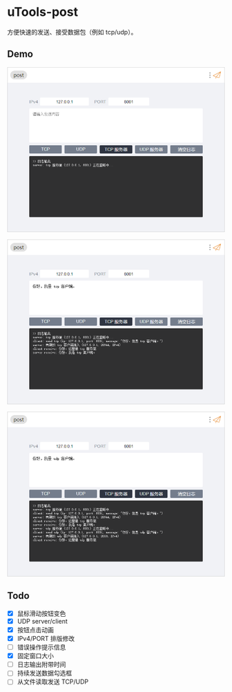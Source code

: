 # uTools-post

方便快速的发送、接受数据包（例如 tcp/udp）。

## Demo

![tcp_server](./images/tcp_server.png)

![send_tcp](./images/send_tcp.png)

![udp](./images/udp.png)

## Todo

- [x] 鼠标滑动按钮变色
- [x] UDP server/client
- [x] 按钮点击动画
- [x] IPv4/PORT 排版修改
- [ ] 错误操作提示信息
- [x] 固定窗口大小
- [ ] 日志输出附带时间
- [ ] 持续发送数据勾选框
- [ ] 从文件读取发送 TCP/UDP
